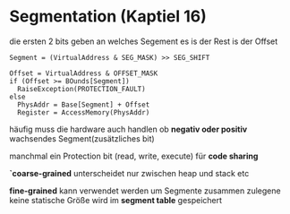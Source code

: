 # Segmentation (Kaptiel 16)

die ersten 2 bits geben an welches Segement es is der Rest is der Offset

```shell
Segment = (VirtualAddress & SEG_MASK) >> SEG_SHIFT

Offset = VirtualAddress & OFFSET_MASK
if (Offset >= BOunds[Segment])
  RaiseException(PROTECTION_FAULT)
else
  PhysAddr = Base[Segment] + Offset
  Register = AccessMemory(PhysAddr)
```

häufig muss die hardware auch handlen ob **negativ oder positiv** wachsendes Segment(zusätzliches 
bit)

manchmal ein Protection bit (read, write, execute) für **code sharing**

**`coarse-grained** unterscheidet nur zwischen heap und stack etc

**fine-grained** kann verwendet werden um Segmente zusammen zulegene keine statische Größe wird 
im **segment table** gespeichert 







